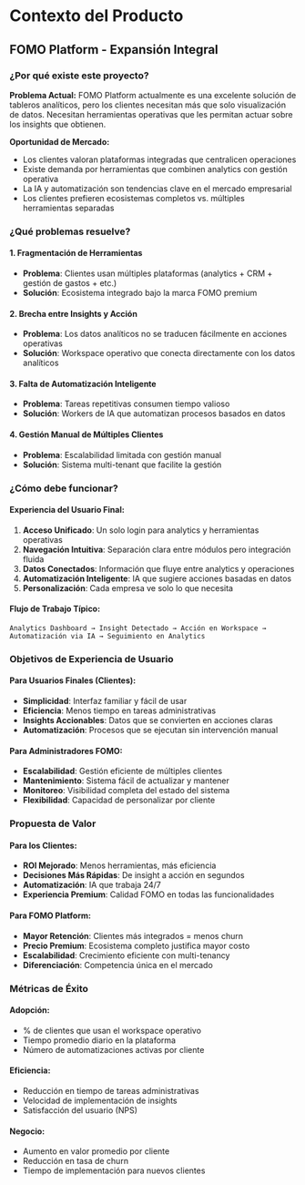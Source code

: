 # Contexto del Producto
## FOMO Platform - Expansión Integral

### ¿Por qué existe este proyecto?

**Problema Actual:**
FOMO Platform actualmente es una excelente solución de tableros analíticos, pero los clientes necesitan más que solo visualización de datos. Necesitan herramientas operativas que les permitan actuar sobre los insights que obtienen.

**Oportunidad de Mercado:**
- Los clientes valoran plataformas integradas que centralicen operaciones
- Existe demanda por herramientas que combinen analytics con gestión operativa
- La IA y automatización son tendencias clave en el mercado empresarial
- Los clientes prefieren ecosistemas completos vs. múltiples herramientas separadas

### ¿Qué problemas resuelve?

#### 1. **Fragmentación de Herramientas**
- **Problema**: Clientes usan múltiples plataformas (analytics + CRM + gestión de gastos + etc.)
- **Solución**: Ecosistema integrado bajo la marca FOMO premium

#### 2. **Brecha entre Insights y Acción**
- **Problema**: Los datos analíticos no se traducen fácilmente en acciones operativas
- **Solución**: Workspace operativo que conecta directamente con los datos analíticos

#### 3. **Falta de Automatización Inteligente**
- **Problema**: Tareas repetitivas consumen tiempo valioso
- **Solución**: Workers de IA que automatizan procesos basados en datos

#### 4. **Gestión Manual de Múltiples Clientes**
- **Problema**: Escalabilidad limitada con gestión manual
- **Solución**: Sistema multi-tenant que facilite la gestión

### ¿Cómo debe funcionar?

#### **Experiencia del Usuario Final:**
1. **Acceso Unificado**: Un solo login para analytics y herramientas operativas
2. **Navegación Intuitiva**: Separación clara entre módulos pero integración fluida
3. **Datos Conectados**: Información que fluye entre analytics y operaciones
4. **Automatización Inteligente**: IA que sugiere acciones basadas en datos
5. **Personalización**: Cada empresa ve solo lo que necesita

#### **Flujo de Trabajo Típico:**
```
Analytics Dashboard → Insight Detectado → Acción en Workspace → 
Automatización via IA → Seguimiento en Analytics
```

### Objetivos de Experiencia de Usuario

#### **Para Usuarios Finales (Clientes):**
- **Simplicidad**: Interfaz familiar y fácil de usar
- **Eficiencia**: Menos tiempo en tareas administrativas
- **Insights Accionables**: Datos que se convierten en acciones claras
- **Automatización**: Procesos que se ejecutan sin intervención manual

#### **Para Administradores FOMO:**
- **Escalabilidad**: Gestión eficiente de múltiples clientes
- **Mantenimiento**: Sistema fácil de actualizar y mantener
- **Monitoreo**: Visibilidad completa del estado del sistema
- **Flexibilidad**: Capacidad de personalizar por cliente

### Propuesta de Valor

#### **Para los Clientes:**
- **ROI Mejorado**: Menos herramientas, más eficiencia
- **Decisiones Más Rápidas**: De insight a acción en segundos
- **Automatización**: IA que trabaja 24/7
- **Experiencia Premium**: Calidad FOMO en todas las funcionalidades

#### **Para FOMO Platform:**
- **Mayor Retención**: Clientes más integrados = menos churn
- **Precio Premium**: Ecosistema completo justifica mayor costo
- **Escalabilidad**: Crecimiento eficiente con multi-tenancy
- **Diferenciación**: Competencia única en el mercado

### Métricas de Éxito

#### **Adopción:**
- % de clientes que usan el workspace operativo
- Tiempo promedio diario en la plataforma
- Número de automatizaciones activas por cliente

#### **Eficiencia:**
- Reducción en tiempo de tareas administrativas
- Velocidad de implementación de insights
- Satisfacción del usuario (NPS)

#### **Negocio:**
- Aumento en valor promedio por cliente
- Reducción en tasa de churn
- Tiempo de implementación para nuevos clientes 